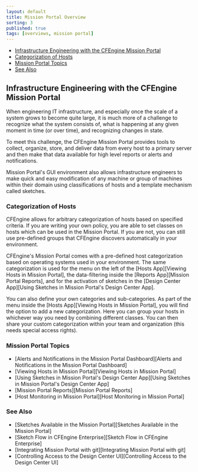 ```yaml
---
layout: default
title: Mission Portal Overview
sorting: 3
published: true
tags: [overviews, mission portal]
---
```


* [Infrastructure Engineering with the CFEngine Mission Portal](#infrastructure-engineering-with-the-cfengine-mission-portal)
* [Categorization of Hosts](#categorization-of-hosts)
* [Mission Portal Topics](#mission-portal-topics)
* [See Also](#see-also)

## Infrastructure Engineering with the CFEngine Mission Portal

When engineering IT infrastructure, and especially once the scale of a system grows to become quite large, it is much more of a challenge to recognize what the system consists of, what is happening at any given moment in time (or over time), and recognizing changes in state.

To meet this challenge, the CFEngine Mission Portal provides tools to collect, organize, store, and deliver data from every host to a primary server and then make that data available for high level reports or alerts and notifications.

Mission Portal's GUI environment also allows infrastructure engineers to make quick and easy modification of any machine or group of machines within their domain using classifications of hosts and a template mechanism called sketches.

### Categorization of Hosts ###

CFEngine allows for arbitrary categorization of hosts based on specified criteria. If you are writing your own policy, you are able to set classes on hosts which can be used in the Mission Portal. If you are not, you can still use pre-defined groups that CFEngine discovers automatically in your environment.

CFEngine's Mission Portal comes with a pre-defined host categorization based on operating systems used in your environment. The same categorization is used for the menu on the left of the [Hosts App][Viewing Hosts in Mission Portal], the data-filtering inside the [Reports App][Mission Portal Reports], and for the activation of sketches in the [Design Center App][Using Sketches in Mission Portal's Design Center App].

You can also define your own categories and sub-categories. As part of the menu inside the [Hosts App][Viewing Hosts in Mission Portal], you will find the option to add a new categorization. Here you can group your hosts in whichever way you need by combining different classes. You can then share your custom categorization within your team and organization (this needs special access rights).

### Mission Portal Topics ###

* [Alerts and Notifications in the Mission Portal Dashboard][Alerts and Notifications in the Mission Portal Dashboard]
* [Viewing Hosts in Mission Portal][Viewing Hosts in Mission Portal]
* [Using Sketches in Mission Portal's Design Center App][Using Sketches in Mission Portal's Design Center App]
* [Mission Portal Reports][Mission Portal Reports]
* [Host Monitoring in Mission Portal][Host Monitoring in Mission Portal]

### See Also ###
* [Sketches Available in the Mission Portal][Sketches Available in the Mission Portal]
* [Sketch Flow in CFEngine Enterprise][Sketch Flow in CFEngine Enterprise]
* [Integrating Mission Portal with git][Integrating Mission Portal with git]
* [Controlling Access to the Design Center UI][Controlling Access to the Design Center UI]



